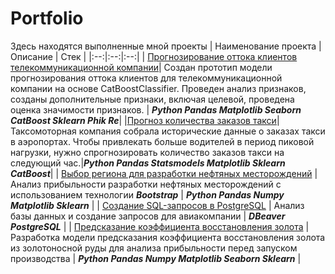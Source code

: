 # Portfolio
Здесь находятся выполненные мной проекты
| Наименование проекта | Описание | Стек |
|:--:|:--:|:--:|
|  [Прогнозирование оттока клиентов телекоммуникационной компании](https://github.com/ziovov/Portfolio/tree/main/clients_outflow)| Создан прототип модели прогнозирования оттока клиентов для телекоммуникационной компании на основе CatBoostClassifier. Проведен анализ признаков, созданы дополнительные признаки, включая целевой, проведена оценка значимости признаков. | ***Python Pandas Matplotlib Seaborn CatBoost Sklearn Phik Re***|
|[Прогноз количества заказов такси](https://github.com/ziovov/Portfolio/tree/main/taxi)|Таксомоторная компания собрала исторические данные о заказах такси в аэропортах. Чтобы привлекать больше водителей в период пиковой нагрузки, нужно спрогнозировать количество заказов такси на следующий час.|***Python Pandas Statsmodels Matplotlib Sklearn CatBoost***|
| [Выбор региона для разработки нефтяных месторождений](https://github.com/ziovov/Portfolio/tree/main/oil_company) | Анализ прибыльности разработки нефтяных месторождений с использованием технологии ***Bootstrap*** | ***Python Pandas Numpy Matplotlib Sklearn*** |
| [Создание SQL-запросов в PostgreSQL](https://github.com/ziovov/Portfolio/tree/main/bookings) | Анализ базы данных и создание запросов для авиакомпании | ***DBeaver PostgreSQL*** |
| [Предсказание коэффициента восстановления золота](https://github.com/ziovov/Portfolio/tree/main/gold_recovery) | Разработка модели предсказания коэффициента восстановления золота из золотоносной руды для анализа прибыльности перед запуском производства | ***Python Pandas Numpy Matplotlib Seaborn Sklearn*** |
